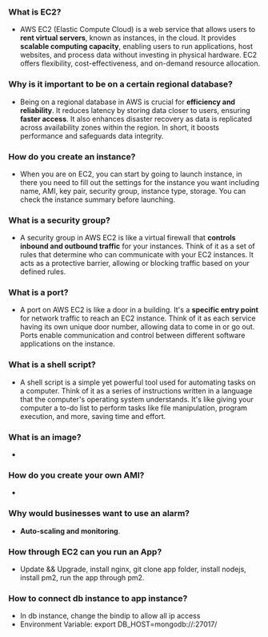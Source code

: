 ### What is EC2?

- AWS EC2 (Elastic Compute Cloud) is a web service that allows users to **rent virtual servers**, known as instances, in the cloud. It provides **scalable computing capacity**, enabling users to run applications, host websites, and process data without investing in physical hardware. EC2 offers flexibility, cost-effectiveness, and on-demand resource allocation.

### Why is it important to be on a certain regional database?

- Being on a regional database in AWS is crucial for **efficiency and reliability**. It reduces latency by storing data closer to users, ensuring **faster access**. It also enhances disaster recovery as data is replicated across availability zones within the region. In short, it boosts performance and safeguards data integrity.

### How do you create an instance?

- When you are on EC2, you can start by going to launch instance, in there you need to fill out the settings for the instance you want including name, AMI, key pair, security group, instance type, storage. You can check the instance summary before launching.

### What is a security group?

- A security group in AWS EC2 is like a virtual firewall that **controls inbound and outbound traffic** for your instances. Think of it as a set of rules that determine who can communicate with your EC2 instances. It acts as a protective barrier, allowing or blocking traffic based on your defined rules.

### What is a port?

- A port on AWS EC2 is like a door in a building. It's a **specific entry point** for network traffic to reach an EC2 instance. Think of it as each service having its own unique door number, allowing data to come in or go out. Ports enable communication and control between different software applications on the instance.

### What is a shell script?

- A shell script is a simple yet powerful tool used for automating tasks on a computer. Think of it as a series of instructions written in a language that the computer's operating system understands. It's like giving your computer a to-do list to perform tasks like file manipulation, program execution, and more, saving time and effort.

### What is an image?

- 

### How do you create your own AMI?

- 

### Why would businesses want to use an alarm?

- **Auto-scaling and monitoring**.

### How through EC2 can you run an App?

- Update && Upgrade, install nginx, git clone app folder, install nodejs, install pm2, run the app through pm2.

### How to connect db instance to app instance?

- In db instance, change the bindip to allow all ip access
- Environment Variable: export DB_HOST=mongodb://<app public ip>:27017/<db info folder>


